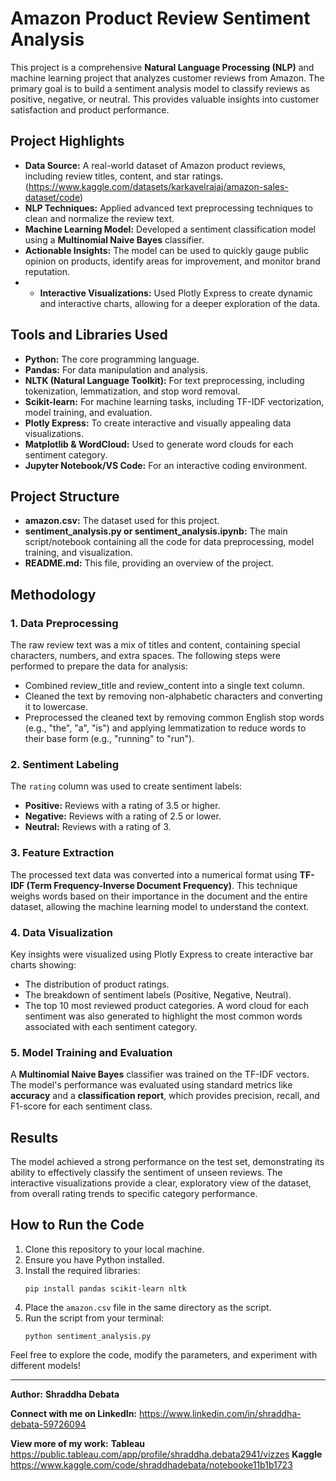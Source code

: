 # Amazon Product Review Sentiment Analysis

This project is a comprehensive **Natural Language Processing (NLP)** and machine learning project that analyzes customer reviews from Amazon. The primary goal is to build a sentiment analysis model to classify reviews as positive, negative, or neutral. This provides valuable insights into customer satisfaction and product performance.

##  Project Highlights

- **Data Source:** A real-world dataset of Amazon product reviews, including review titles, content, and star ratings. (https://www.kaggle.com/datasets/karkavelrajaj/amazon-sales-dataset/code)
- **NLP Techniques:** Applied advanced text preprocessing techniques to clean and normalize the review text.
- **Machine Learning Model:** Developed a sentiment classification model using a **Multinomial Naive Bayes** classifier.
- **Actionable Insights:** The model can be used to quickly gauge public opinion on products, identify areas for improvement, and monitor brand reputation.
- - **Interactive Visualizations:** Used Plotly Express to create dynamic and interactive charts, allowing for a deeper exploration of the data.

##  Tools and Libraries Used

* **Python:** The core programming language.
* **Pandas:** For data manipulation and analysis.
* **NLTK (Natural Language Toolkit):** For text preprocessing, including tokenization, lemmatization, and stop word removal.
* **Scikit-learn:** For machine learning tasks, including TF-IDF vectorization, model training, and evaluation.
* **Plotly Express:** To create interactive and visually appealing data visualizations.
* **Matplotlib & WordCloud:** Used to generate word clouds for each sentiment category.
* **Jupyter Notebook/VS Code:** For an interactive coding environment.

##  Project Structure

* **amazon.csv:** The dataset used for this project.
* **sentiment_analysis.py or sentiment_analysis.ipynb:** The main script/notebook containing all the code for data preprocessing, model training, and visualization.
* **README.md:** This file, providing an overview of the project.

##  Methodology

### 1. Data Preprocessing
The raw review text was a mix of titles and content, containing special characters, numbers, and extra spaces. The following steps were performed to prepare the data for analysis:
- Combined review_title and review_content into a single text column.
- Cleaned the text by removing non-alphabetic characters and converting it to lowercase.
- Preprocessed the cleaned text by removing common English stop words (e.g., "the", "a", "is") and applying lemmatization to reduce words to their base form (e.g., "running" to "run").

### 2. Sentiment Labeling
The `rating` column was used to create sentiment labels:
- **Positive:** Reviews with a rating of 3.5 or higher.
- **Negative:** Reviews with a rating of 2.5 or lower.
- **Neutral:** Reviews with a rating of 3.

### 3. Feature Extraction
The processed text data was converted into a numerical format using **TF-IDF (Term Frequency-Inverse Document Frequency)**. This technique weighs words based on their importance in the document and the entire dataset, allowing the machine learning model to understand the context.

### 4. Data Visualization
Key insights were visualized using Plotly Express to create interactive bar charts showing:
   - The distribution of product ratings.
   - The breakdown of sentiment labels (Positive, Negative, Neutral).
   - The top 10 most reviewed product categories.
A word cloud for each sentiment was also generated to highlight the most common words associated with each sentiment category.


### 5. Model Training and Evaluation
A **Multinomial Naive Bayes** classifier was trained on the TF-IDF vectors. The model's performance was evaluated using standard metrics like **accuracy** and a **classification report**, which provides precision, recall, and F1-score for each sentiment class.

## Results

The model achieved a strong performance on the test set, demonstrating its ability to effectively classify the sentiment of unseen reviews. The interactive visualizations provide a clear, exploratory view of the dataset, from overall rating trends to specific category performance.

## How to Run the Code

1.  Clone this repository to your local machine.
2.  Ensure you have Python installed.
3.  Install the required libraries:
    ```
    pip install pandas scikit-learn nltk
    ```
4.  Place the `amazon.csv` file in the same directory as the script.
5.  Run the script from your terminal:
    ```
    python sentiment_analysis.py
    ```

Feel free to explore the code, modify the parameters, and experiment with different models!

---

**Author:** **Shraddha Debata**

**Connect with me on LinkedIn:**  https://www.linkedin.com/in/shraddha-debata-59726094

**View more of my work:** 
          **Tableau** https://public.tableau.com/app/profile/shraddha.debata2941/vizzes 
          **Kaggle** https://www.kaggle.com/code/shraddhadebata/notebooke11b1b1723
